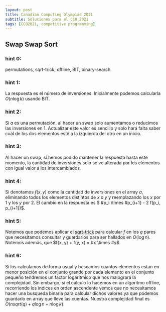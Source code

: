 ```yaml
---
layout: post
title: Canadian Computing Olympiad 2021
subtitle: Soluciones para el CCO 2021
tags: [CCO2021, competitive programming]
---
```


<h2 class="color-blue">Swap Swap Sort</h2>

### hint 0: 

permutations, sqrt-trick, offline, BIT, binary-search

### hint 1:

La respuesta es el número de inversiones. Inicialmente
podemos calcularla $O(n \log k)$ usando BIT.

### hint 2:

Si $a$ es una permutación, al hacer un swap solo aumentamos o reducimos
las inversiones en 1. Actualizar este valor es sencillo y solo hará
falta saber cuál de los dos elementos esté a la izquierda del otro en
un inicio.

### hint 3:

Al hacer un swap, si hemos podido mantener la respuesta hasta este momento,
la cantidad de inversiones solo se ve alterada por los elementos con 
igual valor a los intercambiados.

### hint 4:

Si denotamos $f(x, y)$ como la cantidad de inversiones en el array $a$, 
eliminando todos los elementos distintos de $x$ o $y$ y reemplazando
los $x$ por 1 y los $y$ por 2. El cambio en la respuesta es 
$ #p_i \times #p_{i+1} - 2 f(p_i, p_{i+1})$.

### hint 5:

Notemos que podemos aplicar el [sqrt-trick](https://youtu.be/VGq6w9TlJBY?t=4408) 
para calcular $f$ en los $q$ pares que necesitamos consultar y guardarlos para
ser hallados en $O(\log n)$. Notemos además, que $f(x, y) + f(y, x) = #x \times #y$.

### hint 6:

Si los calculamos de forma usual y buscamos cuantos elementos estan en menor 
posición en el conjunto grande por cada elemento en el conjunto pequeño tendremos
un factor logaritmico que nos malogrará la complejidad. Sin embargo, si el cálculo
lo hacemos en un algoritmo offline, recorriendo los índices en orden ascendente
vemos que no necesitamos hacer una busqueda binaria para calcular dichos valores ya
que podemos guardarlo en array que lleve las cuentas. Nuestra complejidad final
es $O(n sqrt(q) + q \log n + n \log k)$.
